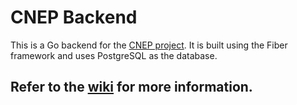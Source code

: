 # CNEP Backend

This is a Go backend for the [CNEP project](https://github.com/users/XronTrix10/projects/5/). It is built using the Fiber framework and uses PostgreSQL as the database.

## Refer to the [wiki](https://github.com/XronTrix10/cnep-backend/wiki) for more information.